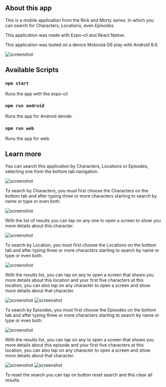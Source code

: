 ## About this app

This is a mobile application from the Rick and Morty series. In which you can search for Characters, Locations, even Episodes.

This application was made with Expo-cli and React Native.

This application was tested on a device Motorola G6 play with Android 8.0.

![screenshot](assets/screenshots/Screenshot_1.jpg)

## Available Scripts

### `npm start`

Runs the app with the expo-cli

### `npm run android`

Runs the app for Android devide.

### `npm run web`

Runs the app for web.

## Learn more

You can search this application by Characters, Locations or Episodes, selecting one from the bottom tab navigation.

![screenshot](assets/screenshots/Screenshot_2.jpg)

To search by Characters, you must first choose the Characters on the bottom tab and after typing three or more characters starting to search by name or type or even both.

![screenshot](assets/screenshots/Screenshot_3.jpg)

With the list of results you can tap on any one to open a screen to show you more details about this character.

![screenshot](assets/screenshots/Screenshot_4.jpg)

To search by Location, you must first choose the Locations on the bottom tab and after typing three or more characters starting to search by name or type or even both.

![screenshot](assets/screenshots/Screenshot_5.jpg)

With the results list, you can tap on any to open a screen that shows you more details about this location and your first five characters at this location, you can also tap on any character to open a screen and show more details about that character.

![screenshot](assets/screenshots/Screenshot_6.jpg)
![screenshot](assets/screenshots/Screenshot_7.jpg)

To search by Episodes, you must first choose the Episodes on the bottom tab and after typing three or more characters starting to search by name or type or even both.

![screenshot](assets/screenshots/Screenshot_8.jpg)

With the results list, you can tap on any to open a screen that shows you more details about this episode and your first five characters at this location, you can also tap on any character to open a screen and show more details about that character.

![screenshot](assets/screenshots/Screenshot_9.jpg)
![screenshot](assets/screenshots/Screenshot_10.jpg)

To reset the search you can tap on button reset search and this clear all results.

